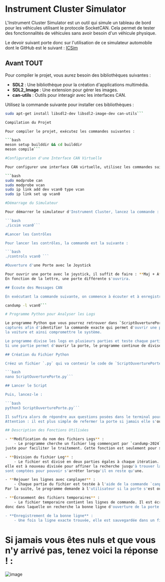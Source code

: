 # Instrument Cluster Simulator

L'Instrument Cluster Simulator est un outil qui simule un tableau de bord pour les véhicules utilisant le protocole SocketCAN. 
Cela permet de tester des fonctionnalités de véhicules sans avoir besoin d'un véhicule physique.

Le devoir suivant porte donc sur l'utilisation de ce simulateur automobile dont le GitHub est le suivant : [ICSim](https://github.com/zombieCraig/ICSim)


## Avant TOUT

Pour compiler le projet, vous aurez besoin des bibliothèques suivantes :

- **SDL2** : Une bibliothèque pour la création d'applications multimédia.
- **SDL2_Image** : Une extension pour gérer les images.
- **can-utils** : Outils pour interagir avec les interfaces CAN.

Utilisez la commande suivante pour installer ces bibliothèques :

```bash
sudo apt-get install libsdl2-dev libsdl2-image-dev can-utils```

Compilation du Projet

Pour compiler le projet, exécutez les commandes suivantes :

```bash
meson setup builddir && cd builddir
meson compile```

#Configuration d'une Interface CAN Virtuelle

Pour configurer une interface CAN virtuelle, utilisez les commandes suivantes :

```bash
sudo modprobe can
sudo modprobe vcan
sudo ip link add dev vcan0 type vcan
sudo ip link set up vcan0

#Démarrage du Simulateur

Pour démarrer le simulateur d'Instrument Cluster, lancez la commande :

```bash
./icsim vcan0```

#Lancer les Contrôles

Pour lancer les contrôles, la commande est la suivante :

```bash
./controls vcan0 ```

#Ouverture d'une Porte avec le Joystick

Pour ouvrir une porte avec le joystick, il suffit de faire : **Maj + A**, **Maj + Y**, **Maj + X**, ou **Maj + B**.
En fonction de la lettre, une porte différente s'ouvrira.

## Écoute des Messages CAN

En exécutant la commande suivante, on commence à écouter et à enregistrer tous les messages CAN reçus sur l'interface `vcan0` :
```
```bash
candump -l vcan0```

# Programme Python pour Analyser les Logs

Le programme Python que vous pourrez retrouver dans `ScriptOuverturePorte` a pour objectif d'analyser les logs CAN
capturés afin d'identifier la commande exacte qui permet d'ouvrir une porte. Nous allons pouvoir par ce moyen hacker
la voiture et ainsi compromettre le système.

Le programme divise les logs en plusieurs parties et teste chaque partie pour voir si elle contient la commande correcte.
Si une partie permet d'ouvrir la porte, le programme continue de diviser cette partie jusqu'à trouver la ligne exacte.

## Création du Fichier Python

Créez un fichier `.py` qui va contenir le code de `ScriptOuverturePorte` :

```bash
nano ScriptOuverturePorte.py```

## Lancer le Script

Puis, lancez-le :

```bash
python3 ScriptOuverturePorte.py```

Il suffira alors de répondre aux questions posées dans le terminal pour pouvoir trouver la bonne ligne de commande.
Attention : il est plus simple de refermer la porte si jamais elle s'ouvre avant de répondre à la question !!!

## Description des Fonctions Utilisées

- **Modification du nom des fichiers Logs** :
    - Le programme cherche un fichier log commençant par `candump-2024` et le renomme automatiquement en `candump.log`
juste pour faciliter le traitement. Cette fonction est seulement pour se faciliter la vie.

- **Division du fichier Log** :
    - Le fichier est divisé en deux parties égales à chaque itération. Si une partie contient la commande qui ouvre la porte,
elle est à nouveau divisée pour affiner la recherche jusqu'à trouver la ligne exacte. Au fur et à mesure, les lignes du fichier
sont comptées pour pouvoir s'arrêter lorsqu'il en reste qu'une.

- **Rejouer les lignes avec canplayer** :
    - Chaque partie du fichier est testée à l'aide de la commande `canplayer`. En d'autres termes, les commandes sont relancées.
Par la suite, le programme demande à l'utilisateur si la porte s'est ouverte après chaque test.

- **Écrasement des fichiers temporaires** :
    - Le fichier temporaire contient les lignes de commande. Il est écrasé à chaque test pour y mettre la partie à conserver et
donc dans laquelle on recherche la bonne ligne d'ouverture de la porte. Cela sert à ne pas conserver de multiples fichiers inutiles.

- **Enregistrement de la bonne ligne** :
    - Une fois la ligne exacte trouvée, elle est sauvegardée dans un fichier `candump_resultat_final.log`.
```

# Si jamais vous êtes nuls et que vous n'y arrivé pas, tenez voici la réponse ! :

![image](https://github.com/user-attachments/assets/4cfe91da-bbbd-4c03-9611-c317ce60e5a5)




